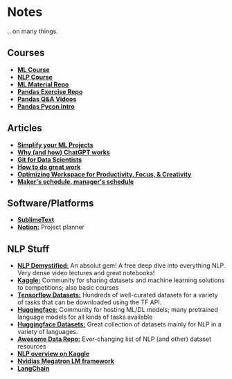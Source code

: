 # Notes
.. on many things.

## Courses
* [__ML Course__](https://ml-course.github.io/master/notebooks/05%20-%20Ensemble%20Learning.html)
* [__NLP Course__](https://www.nlpdemystified.org/)
* [__ML Material Repo__](https://github.com/khuyentran1401/Data-science)
* [__Pandas Exercise Repo__](https://github.com/guipsamora/pandas_exercises)
* [__Pandas Q&A Videos__](https://github.com/justmarkham/pandas-videos)
* [__Pandas Pycon Intro__](https://github.com/justmarkham/pycon-2019-tutorial)

## Articles
* [__Simplify your ML Projects__](https://towardsdatascience.com/simplify-your-machine-learning-projects-ab171d19c9ef)
* [__Why (and how) ChatGPT works__](https://writings.stephenwolfram.com/2023/02/what-is-chatgpt-doing-and-why-does-it-work/?fbclid=IwAR1k0K-cQ-B8LSsCsvEWzo5zrGD4MlFq_28E80YX418O4TsAK2GRFXmFgCw)
* [__Git for Data Scientists__](https://towardsdatascience.com/git-deep-dive-for-data-scientists-1c9cc45c7612)
* [__How to do great work__](http://www.paulgraham.com/greatwork.html)
* [__Optimizing Workspace for Productivity, Focus, & Creativity__](https://hubermanlab.com/optimizing-workspace-for-productivity-focus-and-creativity/)
* [__Maker's schedule, manager's schedule__](http://www.paulgraham.com/makersschedule.html)

## Software/Platforms
* [__SublimeText__](https://www.sublimetext.com/)
* [__Notion:__](https://www.notion.so/) Project planner

## NLP Stuff
* [__NLP Demystified__:](https://www.nlpdemystified.org/) An absolut gem! A free deep dive into everything NLP. Very dense video lectures and great notebooks!
* [__Kaggle:__](https://www.kaggle.com) Community for sharing datasets and machine learning solutions to competitions; also basic courses
* [__Tensorflow Datasets:__](https://www.tensorflow.org/datasets) Hundreds of well-curated datasets for a variety of tasks that can be downloaded using the TF API.
* [__Huggingface__:](https://huggingface.co/) Community for hosting ML/DL models; many pretrained language models for all kinds of tasks available
* [__Huggingface Datasets:__](https://huggingface.co/datasets) Great collection of datasets mainly for NLP in a variety of languages.
* [__Awesome Data Repo:__](https://github.com/awesomedata/awesome-public-datasets#naturallanguage) Ever-changing list of NLP (and other) dataset resources
* [__NLP overview on Kaggle__](https://www.kaggle.com/learn-guide/natural-language-processing)
* [__Nvidias Megatron LM framework__](https://github.com/NVIDIA/Megatron-LM)
* [__LangChain__](https://www.pinecone.io/learn/series/langchain/)

